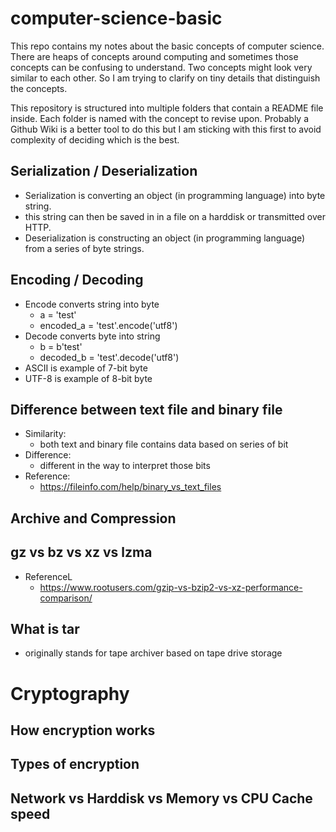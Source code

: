 # computer-science-basic
This repo contains my notes about the basic concepts of computer science. There are heaps of concepts around computing and sometimes those concepts can be confusing to understand. Two concepts might look very similar to each other. So I am trying to clarify on tiny details that distinguish the concepts. 

This repository is structured into multiple folders that contain a README file inside. Each folder is named with the concept to revise upon. Probably a Github Wiki is a better tool to do this but I am sticking with this first to avoid complexity of deciding which is the best.


## Serialization / Deserialization
- Serialization is converting an object (in programming language) into byte string.
- this string can then be saved in in a file on a harddisk or transmitted over HTTP.
- Deserialization is constructing an object (in programming language) from a series of byte strings.

## Encoding / Decoding
- Encode converts string into byte
	- a = 'test'
	- encoded_a = 'test'.encode('utf8')
- Decode converts byte into string
	- b = b'test'
	- decoded_b = 'test'.decode('utf8')
- ASCII is example of 7-bit byte
- UTF-8 is example of 8-bit byte

## Difference between text file and binary file
- Similarity:
	- both text and binary file contains data based on series of bit
- Difference:
	- different in the way to interpret those bits
- Reference:
	- https://fileinfo.com/help/binary_vs_text_files



## Archive and Compression

## gz vs bz vs xz vs lzma
- ReferenceL
  - https://www.rootusers.com/gzip-vs-bzip2-vs-xz-performance-comparison/

## What is tar
- originally stands for tape archiver based on tape drive storage


# Cryptography

## How encryption works

## Types of encryption

## Network vs Harddisk vs Memory vs CPU Cache speed
